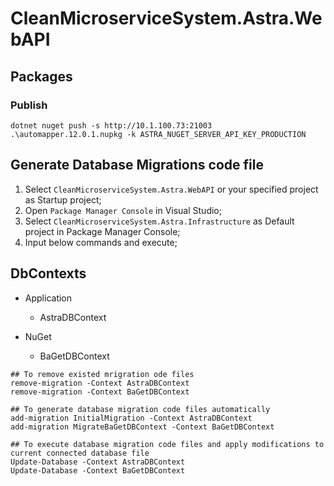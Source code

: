 # CleanMicroserviceSystem.Astra.WebAPI

## Packages

### Publish

```
dotnet nuget push -s http://10.1.100.73:21003 .\automapper.12.0.1.nupkg -k ASTRA_NUGET_SERVER_API_KEY_PRODUCTION
```

## Generate Database Migrations code file

1. Select `CleanMicroserviceSystem.Astra.WebAPI` or your specified project as Startup project;
2. Open `Package Manager Console` in Visual Studio;
3. Select `CleanMicroserviceSystem.Astra.Infrastructure` as Default project in Package Manager Console;
4. Input below commands and execute;

## DbContexts

- Application
  
  - AstraDBContext

- NuGet
  
  - BaGetDBContext

```
## To remove existed mrigration ode files
remove-migration -Context AstraDBContext
remove-migration -Context BaGetDBContext

## To generate database migration code files automatically
add-migration InitialMigration -Context AstraDBContext
add-migration MigrateBaGetDBContext -Context BaGetDBContext

## To execute database migration code files and apply modifications to current connected database file
Update-Database -Context AstraDBContext
Update-Database -Context BaGetDBContext
```
